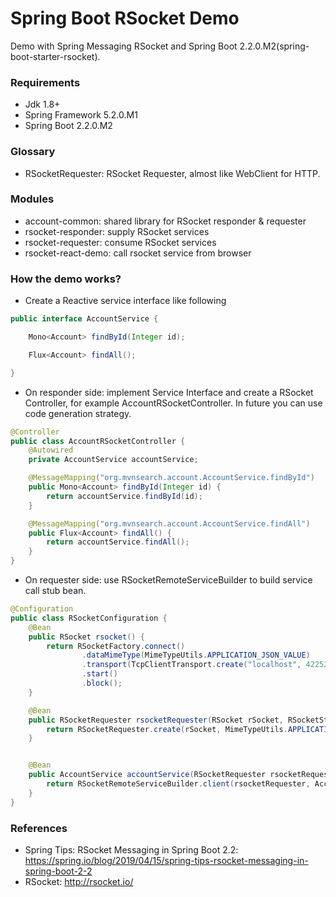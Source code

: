 Spring Boot RSocket Demo
========================

Demo with Spring Messaging RSocket and Spring Boot 2.2.0.M2(spring-boot-starter-rsocket).

### Requirements

* Jdk 1.8+
* Spring Framework 5.2.0.M1
* Spring Boot 2.2.0.M2

### Glossary

* RSocketRequester: RSocket Requester, almost like WebClient for HTTP.

### Modules

* account-common: shared library for RSocket responder & requester
* rsocket-responder: supply RSocket services
* rsocket-requester: consume RSocket services
* rsocket-react-demo: call rsocket service from browser

### How the demo works?

* Create a Reactive service interface like following

```java
public interface AccountService {

    Mono<Account> findById(Integer id);

    Flux<Account> findAll();

}
```

* On responder side: implement Service Interface and create a RSocket Controller, for example AccountRSocketController. In future you can use code generation strategy.

```java
@Controller
public class AccountRSocketController {
    @Autowired
    private AccountService accountService;

    @MessageMapping("org.mvnsearch.account.AccountService.findById")
    public Mono<Account> findById(Integer id) {
        return accountService.findById(id);
    }

    @MessageMapping("org.mvnsearch.account.AccountService.findAll")
    public Flux<Account> findAll() {
        return accountService.findAll();
    }
}
```

* On requester side: use RSocketRemoteServiceBuilder to build service call stub bean.

```java
@Configuration
public class RSocketConfiguration {
    @Bean
    public RSocket rsocket() {
        return RSocketFactory.connect()
                .dataMimeType(MimeTypeUtils.APPLICATION_JSON_VALUE)
                .transport(TcpClientTransport.create("localhost", 42252))
                .start()
                .block();
    }

    @Bean
    public RSocketRequester rsocketRequester(RSocket rSocket, RSocketStrategies strategies) {
        return RSocketRequester.create(rSocket, MimeTypeUtils.APPLICATION_JSON, strategies);
    }


    @Bean
    public AccountService accountService(RSocketRequester rsocketRequester) {
        return RSocketRemoteServiceBuilder.client(rsocketRequester, AccountService.class).build();
    }
}
```

### References

* Spring Tips: RSocket Messaging in Spring Boot 2.2: https://spring.io/blog/2019/04/15/spring-tips-rsocket-messaging-in-spring-boot-2-2
* RSocket: http://rsocket.io/

